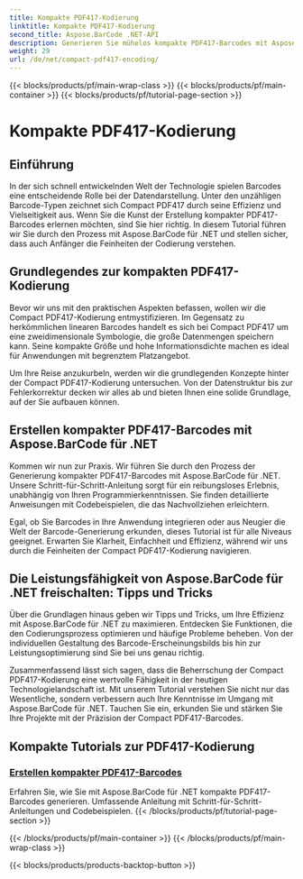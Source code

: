 ```yaml
---
title: Kompakte PDF417-Kodierung
linktitle: Kompakte PDF417-Kodierung
second_title: Aspose.BarCode .NET-API
description: Generieren Sie mühelos kompakte PDF417-Barcodes mit Aspose.BarCode für .NET. Befolgen Sie unsere Schritt-für-Schritt-Anleitung für eine effiziente Codierung, komplett mit Codebeispielen.
weight: 29
url: /de/net/compact-pdf417-encoding/
---
```


{{< blocks/products/pf/main-wrap-class >}}
{{< blocks/products/pf/main-container >}}
{{< blocks/products/pf/tutorial-page-section >}}

# Kompakte PDF417-Kodierung


## Einführung

In der sich schnell entwickelnden Welt der Technologie spielen Barcodes eine entscheidende Rolle bei der Datendarstellung. Unter den unzähligen Barcode-Typen zeichnet sich Compact PDF417 durch seine Effizienz und Vielseitigkeit aus. Wenn Sie die Kunst der Erstellung kompakter PDF417-Barcodes erlernen möchten, sind Sie hier richtig. In diesem Tutorial führen wir Sie durch den Prozess mit Aspose.BarCode für .NET und stellen sicher, dass auch Anfänger die Feinheiten der Codierung verstehen.

## Grundlegendes zur kompakten PDF417-Kodierung

Bevor wir uns mit den praktischen Aspekten befassen, wollen wir die Compact PDF417-Kodierung entmystifizieren. Im Gegensatz zu herkömmlichen linearen Barcodes handelt es sich bei Compact PDF417 um eine zweidimensionale Symbologie, die große Datenmengen speichern kann. Seine kompakte Größe und hohe Informationsdichte machen es ideal für Anwendungen mit begrenztem Platzangebot.

Um Ihre Reise anzukurbeln, werden wir die grundlegenden Konzepte hinter der Compact PDF417-Kodierung untersuchen. Von der Datenstruktur bis zur Fehlerkorrektur decken wir alles ab und bieten Ihnen eine solide Grundlage, auf der Sie aufbauen können.

## Erstellen kompakter PDF417-Barcodes mit Aspose.BarCode für .NET

Kommen wir nun zur Praxis. Wir führen Sie durch den Prozess der Generierung kompakter PDF417-Barcodes mit Aspose.BarCode für .NET. Unsere Schritt-für-Schritt-Anleitung sorgt für ein reibungsloses Erlebnis, unabhängig von Ihren Programmierkenntnissen. Sie finden detaillierte Anweisungen mit Codebeispielen, die das Nachvollziehen erleichtern.

Egal, ob Sie Barcodes in Ihre Anwendung integrieren oder aus Neugier die Welt der Barcode-Generierung erkunden, dieses Tutorial ist für alle Niveaus geeignet. Erwarten Sie Klarheit, Einfachheit und Effizienz, während wir uns durch die Feinheiten der Compact PDF417-Kodierung navigieren.

## Die Leistungsfähigkeit von Aspose.BarCode für .NET freischalten: Tipps und Tricks

Über die Grundlagen hinaus geben wir Tipps und Tricks, um Ihre Effizienz mit Aspose.BarCode für .NET zu maximieren. Entdecken Sie Funktionen, die den Codierungsprozess optimieren und häufige Probleme beheben. Von der individuellen Gestaltung des Barcode-Erscheinungsbilds bis hin zur Leistungsoptimierung sind Sie bei uns genau richtig.

Zusammenfassend lässt sich sagen, dass die Beherrschung der Compact PDF417-Kodierung eine wertvolle Fähigkeit in der heutigen Technologielandschaft ist. Mit unserem Tutorial verstehen Sie nicht nur das Wesentliche, sondern verbessern auch Ihre Kenntnisse im Umgang mit Aspose.BarCode für .NET. Tauchen Sie ein, erkunden Sie und stärken Sie Ihre Projekte mit der Präzision der Compact PDF417-Barcodes.

## Kompakte Tutorials zur PDF417-Kodierung
### [Erstellen kompakter PDF417-Barcodes](./compact-pdf417-basic-configuration/)
Erfahren Sie, wie Sie mit Aspose.BarCode für .NET kompakte PDF417-Barcodes generieren. Umfassende Anleitung mit Schritt-für-Schritt-Anleitungen und Codebeispielen.
{{< /blocks/products/pf/tutorial-page-section >}}

{{< /blocks/products/pf/main-container >}}
{{< /blocks/products/pf/main-wrap-class >}}

{{< blocks/products/products-backtop-button >}}
